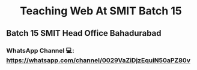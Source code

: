 <h1 align="center"> Teaching Web At SMIT Batch 15 </h1>

## Batch 15 SMIT Head Office Bahadurabad

### WhatsApp Channel 💻: https://whatsapp.com/channel/0029VaZiDjzEquiN50aPZ80v

